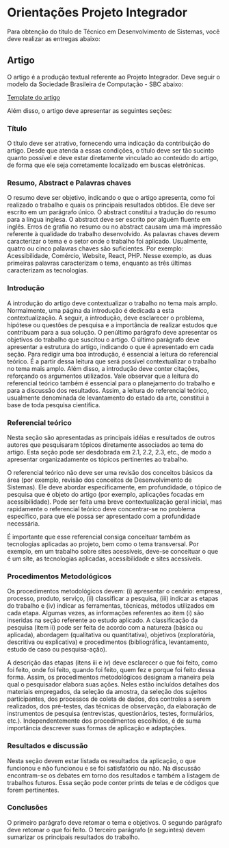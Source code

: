 # Orientações Projeto Integrador

Para obtenção do titulo de Técnico em Desenvolvimento de Sistemas, você deve realizar as entregas abaixo:

## Artigo

O artigo é a produção textual referente ao Projeto Integrador. Deve seguir o modelo da Sociedade Brasileira de Computação - SBC  abaixo:

[Template do artigo](sbc_template.pdf)

Além disso, o artigo deve apresentar as seguintes seções:

### Título

O título deve ser atrativo, fornecendo uma indicação da contribuição do artigo. Desde que atenda a essas condições, o título deve ser tão sucinto quanto possível e deve estar diretamente vinculado ao conteúdo do artigo, de forma que ele seja corretamente localizado em buscas eletrônicas.

### Resumo, Abstract e Palavras chaves

O resumo deve ser objetivo, indicando o que o artigo apresenta, como foi realizado o
trabalho e quais os principais resultados obtidos. Ele deve ser escrito em um parágrafo único. O abstract constitui a tradução do resumo para a língua inglesa. O abstract deve ser escrito por alguém fluente em inglês. Erros de grafia no resumo ou no abstract causam uma má impressão referente à qualidade do trabalho desenvolvido.
As palavras chaves devem caracterizar o tema e o setor onde o trabalho foi aplicado.
Usualmente, quatro ou cinco palavras chaves são suficientes. Por exemplo: Acessibilidade, Comércio, Website, React, PHP. Nesse exemplo, as duas primeiras palavras caracterizam o tema, enquanto as três últimas caracterizam as tecnologias.

### Introdução

A introdução do artigo deve contextualizar o trabalho no tema mais amplo. Normalmente, uma página da introdução é dedicada a esta contextualização. A seguir, a introdução, deve esclarecer o problema, hipótese ou questões de pesquisa e a importância de realizar estudos que contribuam para a sua solução. O penúltimo parágrafo deve apresentar os
objetivos do trabalho que suscitou o artigo. O último parágrafo deve apresentar a estrutura do artigo, indicando o que é apresentado em cada seção.
Para redigir uma boa introdução, é essencial a leitura do referencial teórico. É a partir
dessa leitura que será possível contextualizar o trabalho no tema mais amplo. Além disso, a introdução deve conter citações, reforçando os argumentos utilizados. Vale observar que a leitura do referencial teórico também é essencial para o planejamento do trabalho e para a discussão dos resultados. Assim, a leitura do referencial teórico, usualmente denominada de levantamento do estado da arte, constitui a base de toda pesquisa científica.

### Referencial teórico

Nesta seção são apresentadas as principais idéias e resultados de outros autores que
pesquisaram tópicos diretamente associados ao tema do artigo. Esta seção pode ser
desdobrada em 2.1, 2.2, 2.3, etc., de modo a apresentar organizadamente os tópicos
pertinentes ao trabalho.

O referencial teórico não deve ser uma revisão dos conceitos básicos da área (por
exemplo, revisão dos conceitos de Desenvolvimento de Sistemas). Ele deve abordar
especificamente, em profundidade, o tópico de pesquisa que é objeto do artigo (por exemplo,
aplicações focadas em acessibilidade). Pode ser feita uma breve contextualização geral inicial, mas rapidamente o referencial teórico deve concentrar-se no problema específico, para que ele possa ser apresentado com a profundidade necessária.

É importante que esse referencial consiga conceituar também as tecnologias aplicadas ao projeto, bem como o tema transversal. Por exemplo, em um trabalho sobre sites acessíveis, deve-se conceituar o que é um site, as tecnologias aplicadas, acessibilidade e sites acessíveis.

### Procedimentos Metodológicos

Os procedimentos metodológicos devem: (i) apresentar o cenário: empresa, processo,
produto, serviço, (ii) classificar a pesquisa, (iii) indicar as etapas do trabalho e (iv) indicar as
ferramentas, técnicas, métodos utilizados em cada etapa. Algumas vezes, as informações
referentes ao item (i) são inseridas na seção referente ao estudo aplicado. A classificação da
pesquisa (item ii) pode ser feita de acordo com a natureza (básica ou aplicada), abordagem (qualitativa ou quantitativa), objetivos (exploratória, descritiva ou explicativa) e procedimentos (bibliográfica, levantamento, estudo de caso ou pesquisa-ação).

A descrição das etapas (itens iii e iv) deve esclarecer o que foi feito, como foi feito, onde foi feito, quando foi feito, quem fez e porque foi feito dessa forma. Assim, os procedimentos metodológicos designam a maneira pela qual o pesquisador elabora suas ações. Neles estão incluídos detalhes dos materiais empregados, da seleção da amostra, da seleção dos sujeitos participantes, dos processos de coleta de dados, dos controles a serem realizados, dos pré-testes, das técnicas de observação, da elaboração de instrumentos de pesquisa (entrevistas, questionários, testes, formulários, etc.). Independentemente dos procedimentos escolhidos, é de suma importância descrever suas formas de aplicação e adaptações.

### Resultados e discussão

Nesta seção devem estar listada os resultados da aplicação, o que funcionou e não funcionou e se foi satisfatório ou não. Na discussão encontram-se os debates em torno dos resultados e também a listagem de trabalhos futuros. Essa seção pode conter prints de telas e de códigos que forem pertinentes.

### Conclusões

O primeiro parágrafo deve retomar o tema e objetivos. O segundo parágrafo deve retomar o que foi feito. O terceiro parágrafo (e seguintes) devem sumarizar os principais resultados do trabalho.
